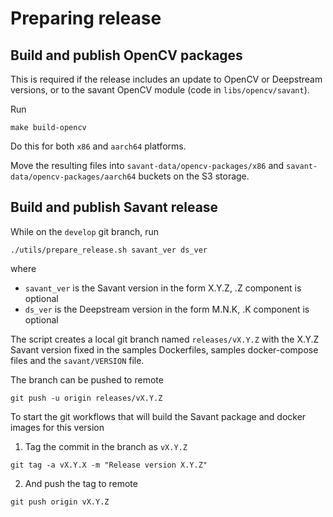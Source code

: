 # Preparing release 

## Build and publish OpenCV packages

This is required if the release includes an update to OpenCV or Deepstream versions, or to the savant OpenCV module (code in `libs/opencv/savant`).

Run

```
make build-opencv
```

Do this for both `x86` and `aarch64` platforms.

Move the resulting files into `savant-data/opencv-packages/x86` and `savant-data/opencv-packages/aarch64` buckets on the S3 storage.

## Build and publish Savant release

While on the `develop` git branch, run

```
./utils/prepare_release.sh savant_ver ds_ver
```

where

- `savant_ver` is the Savant version in the form X.Y.Z, .Z component is optional
- `ds_ver` is the Deepstream version in the form M.N.K, .K component is optional

The script creates a local git branch named `releases/vX.Y.Z` with the X.Y.Z Savant version fixed in the samples Dockerfiles, samples docker-compose files and the `savant/VERSION` file.

The branch can be pushed to remote

```
git push -u origin releases/vX.Y.Z
```

To start the git workflows that will build the Savant package and docker images for this version

1. Tag the commit in the branch as `vX.Y.Z`

```
git tag -a vX.Y.X -m "Release version X.Y.Z"
```

2. And push the tag to remote

```
git push origin vX.Y.Z
```

